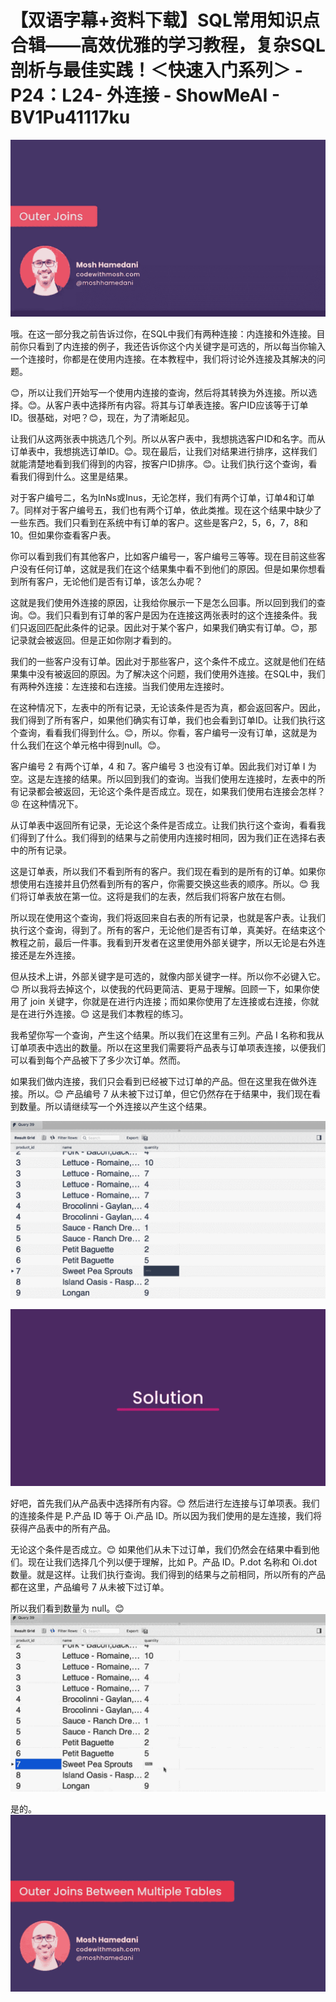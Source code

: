 # 【双语字幕+资料下载】SQL常用知识点合辑——高效优雅的学习教程，复杂SQL剖析与最佳实践！＜快速入门系列＞ - P24：L24- 外连接 - ShowMeAI - BV1Pu41117ku

![](img/f8df46f601a08cab13c11a5e4f1fe4d4_0.png)

哦。在这一部分我之前告诉过你，在SQL中我们有两种连接：内连接和外连接。目前你只看到了内连接的例子，我还告诉你这个内关键字是可选的，所以每当你输入一个连接时，你都是在使用内连接。在本教程中，我们将讨论外连接及其解决的问题。

😊，所以让我们开始写一个使用内连接的查询，然后将其转换为外连接。所以选择。😊。从客户表中选择所有内容。将其与订单表连接。客户ID应该等于订单ID。很基础，对吧？😊，现在，为了清晰起见。

让我们从这两张表中挑选几个列。所以从客户表中，我想挑选客户ID和名字。而从订单表中，我想挑选订单ID。😊。现在最后，让我们对结果进行排序，这样我们就能清楚地看到我们得到的内容，按客户ID排序。😊。让我们执行这个查询，看看我们得到什么。这里是结果。

对于客户编号二，名为InNs或Inus，无论怎样，我们有两个订单，订单4和订单7。同样对于客户编号五，我们也有两个订单，依此类推。现在这个结果中缺少了一些东西。我们只看到在系统中有订单的客户。这些是客户2，5，6，7，8和10。但如果你查看客户表。

你可以看到我们有其他客户，比如客户编号一，客户编号三等等。现在目前这些客户没有任何订单，这就是我们在这个结果集中看不到他们的原因。但是如果你想看到所有客户，无论他们是否有订单，该怎么办呢？

这就是我们使用外连接的原因，让我给你展示一下是怎么回事。所以回到我们的查询。😊。我们只看到有订单的客户是因为在连接这两张表时的这个连接条件。我们只返回匹配此条件的记录。因此对于某个客户，如果我们确实有订单。😊，那记录就会被返回。但是正如你刚才看到的。

我们的一些客户没有订单。因此对于那些客户，这个条件不成立。这就是他们在结果集中没有被返回的原因。为了解决这个问题，我们使用外连接。在SQL中，我们有两种外连接：左连接和右连接。当我们使用左连接时。

在这种情况下，左表中的所有记录，无论该条件是否为真，都会返回客户。因此，我们得到了所有客户，如果他们确实有订单，我们也会看到订单ID。让我们执行这个查询，看看我们得到什么。😊，所以。你看，客户编号一没有订单，这就是为什么我们在这个单元格中得到null。😊。

客户编号 2 有两个订单，4 和 7。客户编号 3 也没有订单。因此我们对订单 I 为空。这是左连接的结果。所以回到我们的查询。当我们使用左连接时，左表中的所有记录都会被返回，无论这个条件是否成立。现在，如果我们使用右连接会怎样？😡 在这种情况下。

从订单表中返回所有记录，无论这个条件是否成立。让我们执行这个查询，看看我们得到了什么。我们得到的结果与之前使用内连接时相同，因为我们正在选择右表中的所有记录。

这是订单表，所以我们不看到所有的客户。我们现在看到的是所有的订单。如果你想使用右连接并且仍然看到所有的客户，你需要交换这些表的顺序。所以。😊 我们将订单表放在第一位。这将是我们的左表，然后我们将客户放在右侧。

所以现在使用这个查询，我们将返回来自右表的所有记录，也就是客户表。让我们执行这个查询，得到了。所有的客户，无论他们是否有订单，真美好。在结束这个教程之前，最后一件事。我看到开发者在这里使用外部关键字，所以无论是右外连接还是左外连接。

但从技术上讲，外部关键字是可选的，就像内部关键字一样。所以你不必键入它。😊 所以我将去掉这个，以使我的代码更简洁、更易于理解。回顾一下，如果你使用了 join 关键字，你就是在进行内连接；而如果你使用了左连接或右连接，你就是在进行外连接。😊 这是我们本教程的练习。

我希望你写一个查询，产生这个结果。所以我们在这里有三列。产品 I 名称和我从订单项表中选出的数量。所以在这里我们需要将产品表与订单项表连接，以便我们可以看到每个产品被下了多少次订单。然而。

如果我们做内连接，我们只会看到已经被下过订单的产品。但在这里我在做外连接。所以。😊 产品编号 7 从未被下过订单，但它仍然存在于结果中，我们现在看到数量。所以请继续写一个外连接以产生这个结果。

![](img/f8df46f601a08cab13c11a5e4f1fe4d4_2.png)

![](img/f8df46f601a08cab13c11a5e4f1fe4d4_3.png)

好吧，首先我们从产品表中选择所有内容。😊 然后进行左连接与订单项表。我们的连接条件是 P.产品 ID 等于 Oi.产品 ID。所以因为我们使用的是左连接，我们将获得产品表中的所有产品。

无论这个条件是否成立。😊 如果他们从未下过订单，我们仍然会在结果中看到他们。现在让我们选择几个列以便于理解，比如 P。产品 ID。P.dot 名称和 Oi.dot 数量。就是这样。让我们执行查询。我们得到的结果与之前相同，所以所有的产品都在这里，产品编号 7 从未被下过订单。

所以我们看到数量为 null。😊 ![](img/f8df46f601a08cab13c11a5e4f1fe4d4_5.png)

是的。![](img/f8df46f601a08cab13c11a5e4f1fe4d4_7.png)
